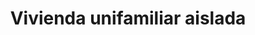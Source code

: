---
title: "Vivienda unifamiliar aislada"  # Opcional, si deseas un título
location: "C/ San Bartolomé, Nº2, Cas Català"
startYear: 2022
endYear: 2023
sponsor: "Cappuccino"
mainImage: 16-semi-detached/IMG_20220706_103344.jpg
images:
  - /16-semi-detached/IMG_20220706_103344.jpg
  - /16-semi-detached/IMG_20220713_094334.jpg
  - /16-semi-detached/IMG_20220727_180938.jpg
  - /16-semi-detached/IMG_20231121_092020.jpg
  - /16-semi-detached/IMG_20231121_093559.jpg
---